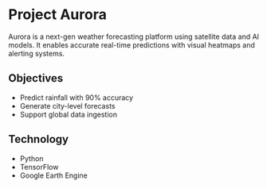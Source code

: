 # Project Aurora

Aurora is a next-gen weather forecasting platform using satellite data and AI models. It enables accurate real-time predictions with visual heatmaps and alerting systems.

## Objectives

- Predict rainfall with 90% accuracy
- Generate city-level forecasts
- Support global data ingestion

## Technology

- Python
- TensorFlow
- Google Earth Engine